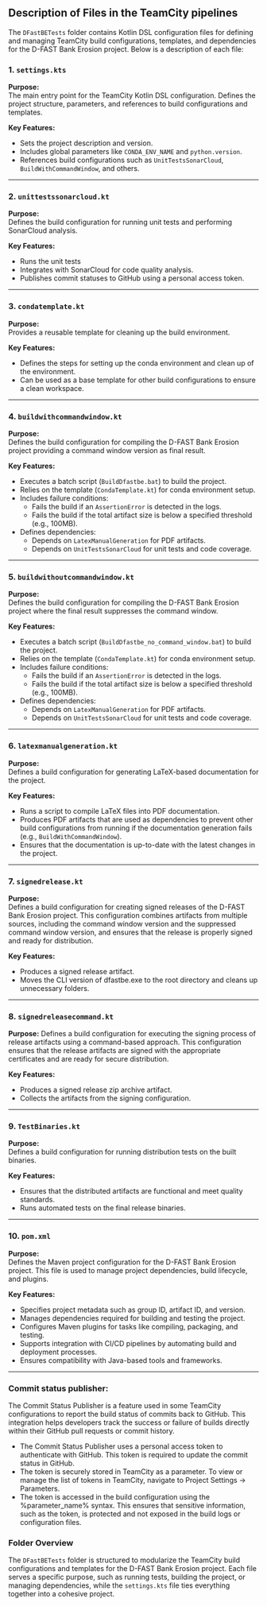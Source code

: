 ## Description of Files in the TeamCity pipelines

The `DFastBETests` folder contains Kotlin DSL configuration files for defining and managing TeamCity build configurations, templates, and dependencies for the D-FAST Bank Erosion project. Below is a description of each file:

### 1. `settings.kts`
**Purpose:**  
The main entry point for the TeamCity Kotlin DSL configuration. Defines the project structure, parameters, and references to build configurations and templates.

**Key Features:**  
- Sets the project description and version.  
- Includes global parameters like `CONDA_ENV_NAME` and `python.version`.  
- References build configurations such as `UnitTestsSonarCloud`, `BuildWithCommandWindow`, and others.

---

### 2. `unittestssonarcloud.kt`
**Purpose:**  
Defines the build configuration for running unit tests and performing SonarCloud analysis.

**Key Features:**  
- Runs the unit tests
- Integrates with SonarCloud for code quality analysis.  
- Publishes commit statuses to GitHub using a personal access token.  

---

### 3. `condatemplate.kt`
**Purpose:**  
Provides a reusable template for cleaning up the build environment.

**Key Features:**  
- Defines the steps for setting up the conda environment and clean up of the environment. 
- Can be used as a base template for other build configurations to ensure a clean workspace.

---

### 4. `buildwithcommandwindow.kt`
**Purpose:**  
Defines the build configuration for compiling the D-FAST Bank Erosion project providing a command window version as final result.

**Key Features:**  
- Executes a batch script (`BuildDfastbe.bat`) to build the project.  
- Relies on the template (`CondaTemplate.kt`) for conda environment setup.  
- Includes failure conditions:  
    - Fails the build if an `AssertionError` is detected in the logs.  
    - Fails the build if the total artifact size is below a specified threshold (e.g., 100MB).  
- Defines dependencies:  
    - Depends on `LatexManualGeneration` for PDF artifacts.  
    - Depends on `UnitTestsSonarCloud` for unit tests and code coverage.  

---

### 5. `buildwithoutcommandwindow.kt`
**Purpose:**  
Defines the build configuration for compiling the D-FAST Bank Erosion project where the final result suppresses the command window.

**Key Features:**  
- Executes a batch script (`BuildDfastbe_no_command_window.bat`) to build the project.  
- Relies on the template (`CondaTemplate.kt`) for conda environment setup.   
- Includes failure conditions:  
    - Fails the build if an `AssertionError` is detected in the logs.  
    - Fails the build if the total artifact size is below a specified threshold (e.g., 100MB).  
- Defines dependencies:  
    - Depends on `LatexManualGeneration` for PDF artifacts.  
    - Depends on `UnitTestsSonarCloud` for unit tests and code coverage. 

---

### 6. `latexmanualgeneration.kt`
**Purpose:**  
Defines a build configuration for generating LaTeX-based documentation for the project.

**Key Features:**  
- Runs a script to compile LaTeX files into PDF documentation.
- Produces PDF artifacts that are used as dependencies to prevent other build configurations from running if the documentation generation fails (e.g., `BuildWithCommandWindow`).
- Ensures that the documentation is up-to-date with the latest changes in the project.

---

### 7. `signedrelease.kt`
**Purpose:**  
Defines a build configuration for creating signed releases of the D-FAST Bank Erosion project. This configuration combines artifacts from multiple sources, including the command window version and the suppressed command window version, and ensures that the release is properly signed and ready for distribution.

**Key Features:**  
- Produces a signed release artifact.
- Moves the CLI version of dfastbe.exe to the root directory and cleans up unnecessary folders.

---

### 8. `signedreleasecommand.kt`
**Purpose:**
Defines a build configuration for executing the signing process of release artifacts using a command-based approach. This configuration ensures that the release artifacts are signed with the appropriate certificates and are ready for secure distribution.

**Key Features:**
- Produces a signed release zip archive artifact.
- Collects the artifacts from the signing configuration.

---

### 9. `TestBinaries.kt`
**Purpose:**  
Defines a build configuration for running distribution tests on the built binaries.

**Key Features:**  
- Ensures that the distributed artifacts are functional and meet quality standards.
- Runs automated tests on the final release binaries.

---

### 10. `pom.xml`
**Purpose:**  
Defines the Maven project configuration for the D-FAST Bank Erosion project. This file is used to manage project dependencies, build lifecycle, and plugins.

**Key Features:**  
- Specifies project metadata such as group ID, artifact ID, and version.  
- Manages dependencies required for building and testing the project.  
- Configures Maven plugins for tasks like compiling, packaging, and testing.  
- Supports integration with CI/CD pipelines by automating build and deployment processes.  
- Ensures compatibility with Java-based tools and frameworks.

---

### Commit status publisher:
The Commit Status Publisher is a feature used in some TeamCity configurations to report the build status of commits back to GitHub. This integration helps developers track the success or failure of builds directly within their GitHub pull requests or commit history.

- The Commit Status Publisher uses a personal access token to authenticate with GitHub. This token is required to update the commit status in GitHub.
- The token is securely stored in TeamCity as a parameter. To view or manage the list of tokens in TeamCity, navigate to Project Settings → Parameters.
- The token is accessed in the build configuration using the %parameter_name% syntax. This ensures that sensitive information, such as the token, is protected and not exposed in the build logs or configuration files.

### Folder Overview
The `DFastBETests` folder is structured to modularize the TeamCity build configurations and templates for the D-FAST Bank Erosion project. Each file serves a specific purpose, such as running tests, building the project, or managing dependencies, while the `settings.kts` file ties everything together into a cohesive project.
